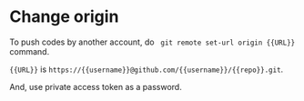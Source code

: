 # Change origin

To push codes by another account, do ` git remote set-url origin {{URL}}` command.

`{{URL}}` is `https://{{username}}@github.com/{{username}}/{{repo}}.git`.

And, use private access token as a password.

